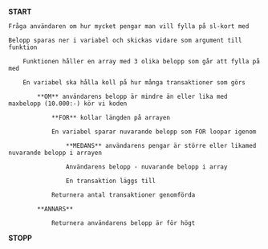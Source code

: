 **START**

	Fråga användaren om hur mycket pengar man vill fylla på sl-kort med

	Belopp sparas ner i variabel och skickas vidare som argument till funktion

		Funktionen håller en array med 3 olika belopp som går att fylla på med

		En variabel ska hålla koll på hur många transaktioner som görs

			**OM** användarens belopp är mindre än eller lika med maxbelopp (10.000:-) kör vi koden

				**FOR** kollar längden på arrayen

				En variabel sparar nuvarande belopp som FOR loopar igenom

					**MEDANS** användarens pengar är större eller likamed nuvarande belopp i arrayen

					Användarens belopp - nuvarande belopp i array

					En transaktion läggs till

				Returnera antal transaktioner genomförda

			**ANNARS**

				Returnera användarens belopp är för högt

**STOPP**
